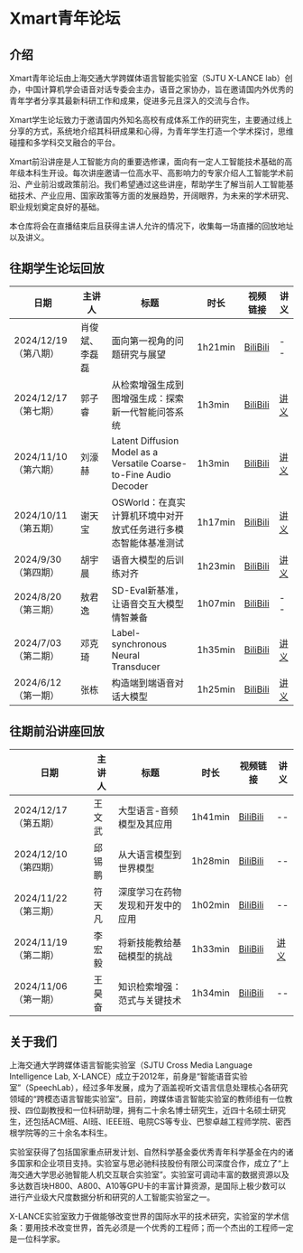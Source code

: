 # Xmart青年论坛
## 介绍
Xmart青年论坛由上海交通大学跨媒体语言智能实验室（SJTU X-LANCE lab）创办，中国计算机学会语音对话专委会主办，语音之家协办，旨在邀请国内外优秀的青年学者分享其最新科研工作和成果，促进多元且深入的交流与合作。

Xmart学生论坛致力于邀请国内外知名高校有成体系工作的研究生，主要通过线上分享的方式，系统地介绍其科研成果和心得，为青年学生打造一个学术探讨，思维碰撞和多学科交叉融合的平台。

Xmart前沿讲座是人工智能方向的重要选修课，面向有一定人工智能技术基础的高年级本科生开设。每次讲座邀请一位高水平、高影响力的专家介绍人工智能学术前沿、产业前沿或政策前沿。我们希望通过这些讲座，帮助学生了解当前人工智能基础技术、产业应用、国家政策等方面的发展趋势，开阔眼界，为未来的学术研究、职业规划奠定良好的基础。

本仓库将会在直播结束后且获得主讲人允许的情况下，收集每一场直播的回放地址以及讲义。

## 往期学生论坛回放

| 日期 | 主讲人| 标题 | 时长 | 视频链接 | 讲义 |
| -- | -- | -- | -- | -- | -- |
| 2024/12/19 （第八期） | 肖俊斌、李磊磊 |面向第一视角的问题研究与展望| 1h21min| [BiliBili](https://www.bilibili.com/video/BV1Ftk1Y6Ehs)| -- |
| 2024/12/17 （第七期） | 郭子睿 |从检索增强生成到图增强生成：探索新一代智能问答系统| 1h3min| [BiliBili](https://www.bilibili.com/video/BV137kJYHEoC/)| [讲义](https://github.com/X-LANCE/Xmart/blob/main/slides/xmart_7_ziruiguo.pdf) |
| 2024/11/10 （第六期） | 刘濠赫 |Latent Diffusion Model as a Versatile Coarse-to-Fine Audio Decoder| 1h3min| [BiliBili](https://www.bilibili.com/video/BV1JjmBYYEoW)| [讲义](https://github.com/X-LANCE/Xmart/blob/main/slides/xmart_6_haoheliu-talk.pdf) |
| 2024/10/11 （第五期） | 谢天宝 |OSWorld：在真实计算机环境中对开放式任务进行多模态智能体基准测试| 1h17min| [BiliBili](https://www.bilibili.com/video/BV1CpyNYBE6o)| [讲义](https://github.com/X-LANCE/Xmart/blob/main/slides/OSWorld_hku_tianbao_Xmart%20-%202024.10.11.pdf) |
| 2024/9/30 （第四期） | 胡宇晨 |语音大模型的后训练对齐| 1h23min| [BiliBili](https://www.bilibili.com/video/BV1uzxeevEb8)| [讲义](https://github.com/X-LANCE/Xmart/blob/main/slides/xmart_forum_ntu_yuchenhu_09302024.pdf) |
| 2024/8/20 （第三期） | 敖君逸 |SD-Eval新基准，让语音交互大模型情智兼备| 1h07min| [BiliBili](https://www.bilibili.com/video/BV1hixeeqEkQ)| -- |
| 2024/7/03 （第二期） | 邓克琦 |Label-synchronous Neural Transducer| 1h35min| [BiliBili](https://www.bilibili.com/video/BV1qihreEE6L)| [讲义](https://github.com/X-LANCE/Xmart/blob/main/slides/xmart_keqideng_LS-Transducer_Talk_Final.pdf) |
| 2024/6/12 （第一期） | 张栋 |构造端到端语音对话大模型| 1h25min| [BiliBili](https://www.bilibili.com/video/BV1FJ4m137ZB)| [讲义](https://github.com/X-LANCE/Xmart/blob/main/slides/xmart_forum_fudan_dongzhang_speechgpt_series_sjtu.pdf) |

## 往期前沿讲座回放

| 日期 | 主讲人| 标题 | 时长 | 视频链接 | 讲义 |
| -- | -- | -- | -- | -- | -- |
| 2024/12/17 （第五期） | 王文武 |大型语言-音频模型及其应用| 1h41min| [BiliBili](https://www.bilibili.com/video/BV1k7knYgEXT)| -- |
| 2024/12/10 （第四期） | 邱锡鹏 |从大语言模型到世界模型| 1h28min| [BiliBili](https://www.bilibili.com/video/BV1AJqGYuEZa)| -- |
| 2024/11/22 （第三期） | 符天凡 |深度学习在药物发现和开发中的应用| 1h02min| [BiliBili](https://www.bilibili.com/video/BV13XBiYdELy)| -- |
| 2024/11/19 （第二期） | 李宏毅 |将新技能教给基础模型的挑战| 1h33min| [BiliBili](https://www.bilibili.com/video/BV1FsUtY3EQV)| [讲义](https://github.com/X-LANCE/Xmart/blob/main/slides/xmart_Hung-yi%20Lee_Slides.pdf) |
| 2024/11/06 （第一期） | 王昊奋 |知识检索增强：范式与关键技术| 1h34min| [BiliBili](https://www.bilibili.com/video/BV1FJ4m137ZB)| -- |

## 关于我们
上海交通大学跨媒体语言智能实验室（SJTU Cross Media Language Intelligence Lab, X-LANCE）成立于2012年，前身是“智能语音实验室”（SpeechLab），经过多年发展，成为了涵盖视听文语言信息处理核心各研究领域的“跨模态语言智能实验室”。目前，跨媒体语言智能实验室的教师组有一位教授、四位副教授和一位科研助理，拥有二十余名博士研究生，近四十名硕士研究生，还包括ACM班、AI班、IEEE班、电院CS等专业、巴黎卓越工程师学院、密西根学院等的三十余名本科生。

实验室获得了包括国家重点研发计划、自然科学基金委优秀青年科学基金在内的诸多国家和企业项目支持。实验室与思必驰科技股份有限公司深度合作，成立了“上海交通大学思必驰智能人机交互联合实验室”。实验室可调动丰富的数据资源以及多达数百块H800、A800、A10等GPU卡的丰富计算资源，是国际上极少数可以进行产业级大尺度数据分析和研究的人工智能实验室之一。

X-LANCE实验室致力于做能够改变世界的国际水平的技术研究，实验室的学术信条：要用技术改变世界，首先必须是一个优秀的工程师；而一个杰出的工程师一定是一位科学家。

